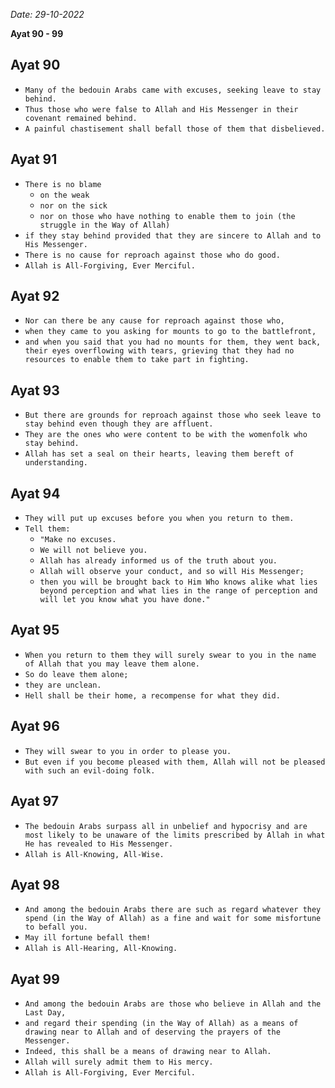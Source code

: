 *Date: 29-10-2022*

**Ayat 90 - 99**

## Ayat 90

- `Many of the bedouin Arabs came with excuses, seeking leave to stay behind.`
- `Thus those who were false to Allah and His Messenger in their covenant remained behind.`
- `A painful chastisement shall befall those of them that disbelieved.`

## Ayat 91

- `There is no blame`
  - `on the weak`
  - `nor on the sick`
  - `nor on those who have nothing to enable them to join (the struggle in the Way of Allah)`
- `if they stay behind provided that they are sincere to Allah and to His Messenger.`
- `There is no cause for reproach against those who do good.`
- `Allah is All-Forgiving, Ever Merciful.`

## Ayat 92

- `Nor can there be any cause for reproach against those who,`
- `when they came to you asking for mounts to go to the battlefront,`
- `and when you said that you had no mounts for them, they went back, their eyes overflowing with tears, grieving that they had no resources to enable them to take part in fighting.`

## Ayat 93

- `But there are grounds for reproach against those who seek leave to stay behind even though they are affluent.`
- `They are the ones who were content to be with the womenfolk who stay behind.`
- `Allah has set a seal on their hearts, leaving them bereft of understanding.`

## Ayat 94

- `They will put up excuses before you when you return to them.`
- `Tell them:`
  - `"Make no excuses.`
  - `We will not believe you.`
  - `Allah has already informed us of the truth about you.`
  - `Allah will observe your conduct, and so will His Messenger;`
  - `then you will be brought back to Him Who knows alike what lies beyond perception and what lies in the range of perception and will let you know what you have done."`

## Ayat 95

- `When you return to them they will surely swear to you in the name of Allah that you may leave them alone.`
- `So do leave them alone;`
- `they are unclean.`
- `Hell shall be their home, a recompense for what they did.`

## Ayat 96

- `They will swear to you in order to please you.`
- `But even if you become pleased with them, Allah will not be pleased with such an evil-doing folk.`

## Ayat 97

- `The bedouin Arabs surpass all in unbelief and hypocrisy and are most likely to be unaware of the limits prescribed by Allah in what He has revealed to His Messenger.`
- `Allah is All-Knowing, All-Wise.`

## Ayat 98

- `And among the bedouin Arabs there are such as regard whatever they spend (in the Way of Allah) as a fine and wait for some misfortune to befall you.`
- `May ill fortune befall them!`
- `Allah is All-Hearing, All-Knowing.`

## Ayat 99

- `And among the bedouin Arabs are those who believe in Allah and the Last Day,`
- `and regard their spending (in the Way of Allah) as a means of drawing near to Allah and of deserving the prayers of the Messenger.`
- `Indeed, this shall be a means of drawing near to Allah.`
- `Allah will surely admit them to His mercy.`
- `Allah is All-Forgiving, Ever Merciful.`